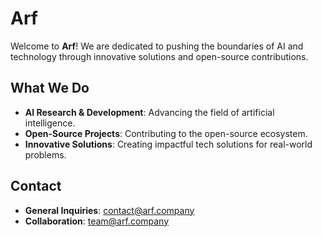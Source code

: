# Arf

Welcome to **Arf**! We are dedicated to pushing the boundaries of AI and technology through innovative solutions and open-source contributions.

## What We Do

- **AI Research & Development**: Advancing the field of artificial intelligence.
- **Open-Source Projects**: Contributing to the open-source ecosystem.
- **Innovative Solutions**: Creating impactful tech solutions for real-world problems.

## Contact

- **General Inquiries**: contact@arf.company  
- **Collaboration**: team@arf.company  
